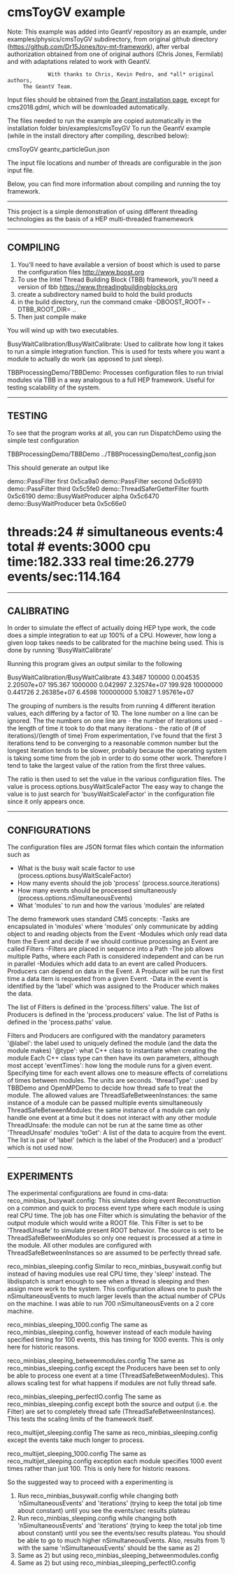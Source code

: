 # cmsToyGV example

Note: This example was added into GeantV repository as an example, under examples/physics/cmsToyGV subdirectory,
from original github directory (https://github.com/Dr15Jones/toy-mt-framework), after verbal authorization
obtained from one of original authors (Chris Jones, Fermilab) and with adaptations related to work with GeantV.

                 With thanks to Chris, Kevin Pedro, and *all* original authors,
		 The GeantV Team.

Input files should be obtained from [the Geant installation page](http://geant.cern.ch/content/installation#toc-special-physics-lists-files-to-download-EkG2k3g1),
except for cms2018.gdml, which will be downloaded automatically.

The files needed to run the example are copied automatically in the installation
folder bin/examples/cmsToyGV
To run the GeantV example (while in the install directory after compiling, described below):

   cmsToyGV  geantv_particleGun.json

The input file locations and number of threads are configurable in the json input file.

Below, you can find more information about compiling and running the toy framework.

--------------------------------------

This project is a simple demonstration of using different threading technologies as the basis of a HEP multi-threaded framemework

--------------------------------------

## COMPILING
1) You'll need to have available a version of boost which is used to parse the configuration files
        http://www.boost.org
2) To use the Intel Thread Building Block (TBB) framework, you'll need a version of tbb
        https://www.threadingbuildingblocks.org
3) create a subdirectory named build to hold the build products
4) in the build directory, run the command
        cmake -DBOOST_ROOT=<boost install directory> -DTBB_ROOT_DIR=<tbb install directory> ..
5) Then just compile
	make 

You will wind up with two executables.

BusyWaitCalibration/BusyWaitCalibrate: 
Used to calibrate how long it takes to run a simple integration function. This is used for tests where you want a module to actually do work (as apposed to just sleep).

TBBProcessingDemo/TBBDemo:
Processes configuration files to run trivial modules via TBB in a way analogous to a full HEP framework. Useful for testing scalability of the system.

--------------------------------------

## TESTING
To see that the program works at all, you can run DispatchDemo using the simple test configuration

TBBProcessingDemo/TBBDemo ../TBBProcessingDemo/test_config.json

This should generate an output like 

demo::PassFilter first 0x5ca9a0
demo::PassFilter second 0x5c6910
demo::PassFilter third 0x5c5fe0
demo::ThreadSaferGetterFilter fourth 0x5c6190
demo::BusyWaitProducer alpha 0x5c6470
demo::BusyWaitProducer beta 0x5c66e0
# threads:24 # simultaneous events:4 total # events:3000 cpu time:182.333 real time:26.2779 events/sec:114.164

--------------------------------------

## CALIBRATING

In order to simulate the effect of actually doing HEP type work, the code does a simple integration to eat up 100% of a CPU. However, how long a given loop takes needs to be calibrated for the machine being used.  This is done by running 'BusyWaitCalibrate'

Running this program gives an output similar to the following

BusyWaitCalibration/BusyWaitCalibrate
43.3487
100000 0.004535 2.20507e+07
195.367
1000000 0.042997 2.32574e+07
199.928
10000000 0.441726 2.26385e+07
6.4598
100000000 5.10827 1.95761e+07

The grouping of numbers is the results from running 4 different iteration values, each differing by a factor of 10. The lone number on a line can be ignored. The the numbers on one line are
	- the number of iterations used
	- the length of time it took to do that many iterations
	- the ratio of (# of iterations)/(length of time)
From experimentation, I've found that the first 3 iterations tend to be converging to a reasonable common number but the longest iteration tends to be slower, probably because the operating system is taking some time from the job in order to do some other work.  Therefore I tend to take the largest value of the ration from the first three values.

The ratio is then used to set the value in the various configuration files. The value is
	process.options.busyWaitScaleFactor
The easy way to change the value is to just search for 'busyWaitScaleFactor' in the configuration file since it only appears once.


--------------------------------------

## CONFIGURATIONS

The configuration files are JSON format files which contain the information such as
- What is the busy wait scale factor to use (process.options.busyWaitScaleFactor)
- How many events should the job 'process' (process.source.iterations)
- How many events should be processed simultaneously (process.options.nSimultaneousEvents)
- What 'modules' to run and how the various 'modules' are related

The demo framework uses standard CMS concepts:
	-Tasks are encapsulated in 'modules' where 'modules' only communicate by adding object to and reading objects from the Event
	-Modules which only read data from the Event and decide if we should continue processing an Event are called Filters
	-Filters are placed in sequence into a Path
	-The job allows multiple Paths, where each Path is considered independent and can be run in parallel
	-Modules which add data to an event are called Producers. Producers can depend on data in the Event. A Producer will be run the first time a data item is requested from a given Event.
	-Data in the event is identified by the 'label' which was assigned to the Producer which makes the data.

The list of Filters is defined in the 'process.filters' value.
The list of Producers is defined in the 'process.producers' value.
The list of Paths is defined in the 'process.paths' value.

Filters and Producers are configured with the mandatory parameters
	'@label': the label used to uniquely defined the module (and the data the module makes)
	'@type':  what C++ class to instantiate when creating the module
Each C++ class type can then have its own parameters, although most accept
	'eventTimes': how long the module runs for a given event. Specifying time for each event allows one to measure effects of correlations of times between modules. The units are seconds.
	'threadType': used by TBBDemo and OpenMPDemo to decide how thread safe to treat the module. The allowed values are
		ThreadSafeBetweenInstances: the same instance of a module can be passed multiple events simultaneously
		ThreadSafeBetweenModules: the same instance of a module can only handle one event at a time but it does not interact with any other module
		ThreadUnsafe: the module can not be run at the same time as other 'ThreadUnsafe' modules
	'toGet': A list of the data to acquire from the event. The list is pair of 'label' (which is the label of the Producer) and a 'product' which is not used now.

--------------------------------------

## EXPERIMENTS

The experimental configurations are found in cms-data:
reco_minbias_busywait.config: 
This simulates doing event Reconstruction on a common and quick to process event type where each module is using real CPU time. The job has one Filter which is simulating the behavior of the output module which would write a ROOT file. This Filter is set to be 'ThreadUnsafe' to simulate present ROOT behavior. The source is set to be ThreadSafeBetweenModules so only one request is processed at a time in the module. All other modules are configured with ThreadSafeBetweenInstances so are assumed to be perfectly thread safe.

reco_minbias_sleeping.config
Similar to reco_minbias_busywait.config but instead of having modules use real CPU time, they 'sleep' instead. The libdispatch is smart enough to see when a thread is sleeping and then assign more work to the system. This configuration allows one to push the nSimultaneousEvents to much larger levels than the actual number of CPUs on the machine. I was able to run 700 nSimultaneousEvents on a 2 core machine.

reco_minbias_sleeping_1000.config
The same as reco_minbias_sleeping.config, however instead of each module having specified timing for 100 events, this has timing for 1000 events. This is only here for historic reasons.

reco_minbias_sleeping_betweenmodules.config
The same as reco_minbias_sleeping.config except the Producers have been set to only be able to process one event at a time (ThreadSafeBetweenModules). This allows scaling test for what happens if modules are not fully thread safe.

reco_minbias_sleeping_perfectIO.config
The same as reco_minbias_sleeping.config except both the source and output (i.e. the Filter) are set to completely thread safe (ThreadSafeBetweenInstances). This tests the scaling limits of the framework itself.

reco_multijet_sleeping.config
The same as reco_minbias_sleeping.config except the events take much longer to process.

reco_multijet_sleeping_1000.config
The same as reco_multijet_sleeping.config exception each module specifies 1000 event times rather than just 100. This is only here for historic reasons.

So the suggested way to proceed with a experimenting is
1) Run reco_minbias_busywait.config while changing both 'nSimultaneousEvents' and 'iterations' (trying to keep the total job time about constant) until you see the events/sec results plateau
2) Run reco_minbias_sleeping.config while changing both 'nSimultaneousEvents' and 'iterations' (trying to keep the total job time about constant) until you see the events/sec results plateau. You should be able to go to much higher nSimultaneousEvents. Also, results from 1) with the same 'nSimultaneousEvents' should be the same as 2)
3) Same as 2) but using reco_minbias_sleeping_betweenmodules.config
4) Same as 2) but using reco_minbias_sleeping_perfectIO.config

